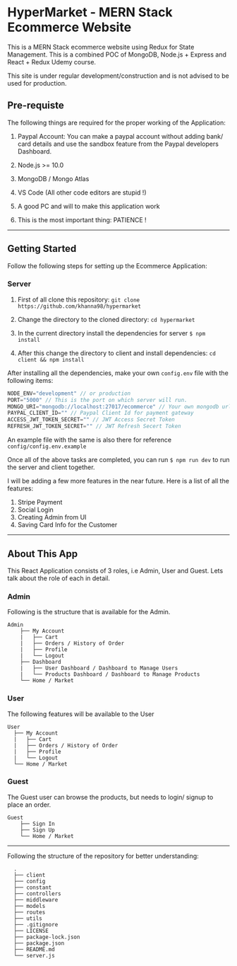 # HyperMarket - MERN Stack Ecommerce Website 

This is a MERN Stack ecommerce website using Redux for State Management. This is a combined POC of MongoDB, Node.js + Express and React + Redux Udemy course.

This site is under regular development/construction and is not advised to be used for production.

## Pre-requiste

The following things are required for the proper working of the Application:

1. Paypal Account: You can make a paypal account without adding bank/ card details and use the sandbox feature from the Paypal developers Dashboard.

2. Node.js >= 10.0
3. MongoDB / Mongo Atlas
4. VS Code (All other code editors are stupid !)
5. A good PC and will to make this application work
6. This is the most important thing: PATIENCE !

---

## Getting Started

Follow the following steps for setting up the Ecommerce Application:

### Server

1. First of all clone this repository:
`git clone https://github.com/khanna98/hypermarket`

2. Change the directory to the cloned directory:
`cd hypermarket`

3. In the current directory install the dependencies for server
`$ npm install`

4. After this change the directory to client and install dependencies:
`cd client && npm install`


After installing all the dependencies, make your own `config.env` file with the following items: 

```js
NODE_ENV="development" // or production
PORT="5000" // This is the port on which server will run.
MONGO_URI="mongodb://localhost:27017/ecommerce" // Your own mongodb url
PAYPAL_CLIENT_ID="" // Paypal Client Id for payment gateway
ACCESS_JWT_TOKEN_SECRET="" // JWT Access Secret Token
REFRESH_JWT_TOKEN_SECRET="" // JWT Refresh Secert Token
```

An example file with the same is also there for reference `config/config.env.example`

Once all of the above tasks are completed, you can run `$ npm run dev` to run the server and client together. 

I will be adding a few more features in the near future. Here is a list of all the features:

1. Stripe Payment
2. Social Login
3. Creating Admin from UI
4. Saving Card Info for the Customer

---

## About This App 

This React Application consists of 3 roles, i.e Admin, User and Guest. Lets talk about the role of each in detail.

### Admin

Following is the structure that is available for the Admin.

```
Admin
	├── My Account
	|	├── Cart
	|	├── Orders / History of Order
	|	├── Profile
	|	└── Logout
	├── Dashboard
	|	├── User Dashboard / Dashboard to Manage Users
	|	└── Products Dashboard / Dashboard to Manage Products
	└── Home / Market
```

### User
The following features will be available to the User

```
User
  ├── My Account
  |	  ├── Cart
  |	  ├── Orders / History of Order
  |	  ├── Profile
  |	  └── Logout
  └── Home / Market
```

### Guest

The Guest user can browse the products, but needs to login/ signup to place an order.

```
Guest
	├── Sign In
  	├── Sign Up
	└── Home / Market
```

---

Following the structure of the repository for better understanding:

```
  .
  ├── client
  ├── config
  ├── constant
  ├── controllers
  ├── middleware
  ├── models
  ├── routes
  ├── utils
  ├── .gitignore
  ├── LICENSE
  ├── package-lock.json
  ├── package.json
  ├── README.md
  └── server.js
```